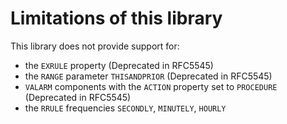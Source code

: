 # Limitations of this library

This library does not provide support for:
- the `EXRULE` property (Deprecated in RFC5545)
- the `RANGE` parameter `THISANDPRIOR` (Deprecated in RFC5545)
- `VALARM` components with the `ACTION` property set to `PROCEDURE` (Deprecated in RFC5545)
- the `RRULE` frequencies `SECONDLY`, `MINUTELY`, `HOURLY`
